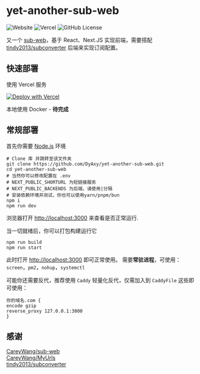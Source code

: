 # yet-another-sub-web

![Website](https://img.shields.io/website?url=https%3A%2F%2Fyet-another-sub-web.vercel.app&style=flat-square&label=DEMO) ![Vercel](https://vercelbadge.vercel.app/api/DyAxy/yet-another-sub-web?style=flat-square) ![GitHub License](https://img.shields.io/github/license/DyAxy/yet-another-sub-web?style=flat-square)

又一个 [sub-web](https://github.com/CareyWang/sub-web)，基于 React、Next.JS 实现前端，需要搭配 [tindy2013/subconverter](https://github.com/tindy2013/subconverter) 后端来实现订阅配置。

## 快速部署

使用 Vercel 服务

[![Deploy with Vercel](https://vercel.com/button)](https://vercel.com/new/clone?repository-url=https%3A%2F%2Fgithub.com%2FDyAxy%2Fyet-another-sub-web&env=NEXT_PUBLIC_SHORTURL,NEXT_PUBLIC_BACKENDS&envDescription=%E5%A6%82%E6%9E%9C%E4%B8%8D%E4%BC%9A%E5%A1%AB%E7%82%B9%E5%8F%B3%E8%BE%B9%20%20Learn%20More&envLink=https%3A%2F%2Fgithub.com%2FDyAxy%2Fyet-another-sub-web%2Fblob%2Fmain%2F.env&project-name=yet-another-sub-web&repository-name=yet-another-sub-web)

本地使用 Docker - **待完成**

## 常规部署

首先你需要 [Node.js](https://nodejs.org/en/download/package-manager/all) 环境

```
# Clone 库 并跳转至该文件夹
git clone https://github.com/DyAxy/yet-another-sub-web.git
cd yet-another-sub-web
# 当然你可以修改配置在 .env
# NEXT_PUBLIC_SHORTURL 为短链接服务
# NEXT_PUBLIC_BACKENDS 为后端，请使用|分隔
# 安装依赖环境并测试，你也可以使用yarn/pnpm/bun
npm i
npm run dev
```

浏览器打开 [http://localhost:3000](http://localhost:3000/) 来查看是否正常运行.

当一切就绪后，你可以打包构建运行它

```
npm run build
npm run start
```

此时打开 [http://localhost:3000](http://localhost:3000/) 即可正常使用。
需要**常驻进程**，可使用：`screen`，`pm2`，`nohup`，`systemctl`

可能你还需要反代，推荐使用 `Caddy` 轻量化反代，仅需加入到 `CaddyFile` 这些即可使用：

```
你的域名.com {
encode gzip
reverse_proxy 127.0.0.1:3000
}
```


## 感谢

[CareyWang/sub-web](https://github.com/CareyWang/sub-web)  
[CareyWang/MyUrls](https://github.com/CareyWang/MyUrls)  
[tindy2013/subconverter](https://github.com/tindy2013/subconverter)  
